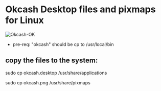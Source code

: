 # Okcash Desktop files and pixmaps for Linux

![Okcash-OK](https://i.imgur.com/prq5JYO.png)

* pre-req: "okcash" should be cp to /usr/local/bin

## copy the files to the system:

sudo cp okcash.desktop /usr/share/applications 

sudo cp okcash.png /usr/share/pixmaps

